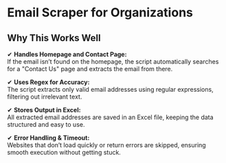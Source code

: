 # Email Scraper for Organizations

## Why This Works Well

✔ **Handles Homepage and Contact Page:**  
If the email isn’t found on the homepage, the script automatically searches for a "Contact Us" page and extracts the email from there.  

✔ **Uses Regex for Accuracy:**  
The script extracts only valid email addresses using regular expressions, filtering out irrelevant text.  

✔ **Stores Output in Excel:**  
All extracted email addresses are saved in an Excel file, keeping the data structured and easy to use.  

✔ **Error Handling & Timeout:**  
Websites that don’t load quickly or return errors are skipped, ensuring smooth execution without getting stuck.  
